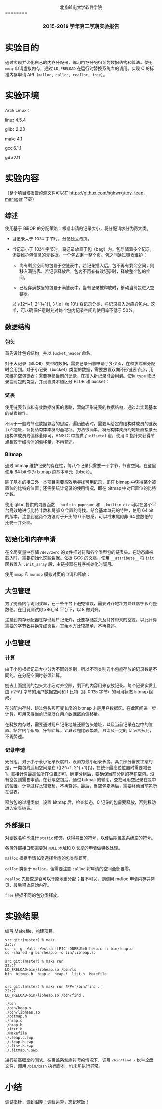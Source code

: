 
<center>北京邮电大学软件学院</center>
========

### <center>2015-2016 学年第二学期实验报告</center>



实验目的
========

通过实现并优化自己的内存分配器，练习内存分配相关的数据结构和算法。使用
`mmap` 申请虚拟内存，通过 `LD_PRELOAD` 在运行时替换系统库的调用。实现 C
的标准内存申请 API（`malloc, calloc, realloc, free`）。

实验环境
========

Arch Linux：

linux 4.5.4

glibc 2.23

make 4.1

gcc 6.1.1

gdb 7.11

实验内容
========

（整个项目和报告的源文件可以在
https://github.com/hghwng/toy-heap-manager 下载）

综述
----

使用基于 BiBOP 的分配策略：根据申请的记录大小，将分配请求分为两大类。

-   当记录大于 1024 字节时，分配独立的页。

-   当记录小于 1024
    字节时，将记录放置于包（bag）内。包存储着多个记录，还要维护包信息的元数据。一个包占用一整个页。包之间通过链表维护：

    -   尚有剩余空间的包置于空链表中。若记录插入后，包不再有剩余空间，则移入满链表。若记录释放后，包内不再有有效记录时，释放整个包的空间。

    -   已经存满数据的包置于满链表中。当有记录被释放时，移动当前包进入空链表。

    以 \\([2^i+1, 2^{i+1}], 3 \le i \le 10\\)
    将记录分类，将记录插入对应的包内。这样，可以确保任意时刻对每个包内记录空间的使用率不低于
    50%。

数据结构
--------

### 包头

首先设计包的结构，并以 `bucket_header` 命名。

对于大记录（BLOB）类型的数据，需要记录当前申请了多少页，在释放或重分配时会用到。对于小记录（bucket）类型的数据，需要放置双向环形链表节点，用来维护空包链表；需要存储当前的记录，在插入新记录时会用到。使用
`type` 域记录当前包的类型，并设置魔术值区分 BLOB 和 bucket：

<!-- more -->### 链表

使用链表节点和有效数据分离的思路，双向环形链表的数据结构，通过宏实现基本的链表操作。

不同于一般的节点数据耦合的思路，遍历链表时，需要从给定的结构体成员的链表节点地址，恢复结构体本身的基地址。方法很简单，将结构体成员的地址直接减去结构体成员的偏移量即可。ANSI
C 中提供了 `offsetof` 宏，使用 0
指针来获得节点相较于结构体的偏移量，不再赘述。

### Bitmap

通过 bitmap
维护记录的存在性，每八个记录只需要一个字节，节省空间。在这里使用 64 bit
作为 bitmap 的基本单元（block）。

除了基本的接口外，本项目需要高效地寻找可用记录，即在 bitmap
中获得某个被置位的比特的位置；还需要统计记录的使用情况，即在 bitmap
中对已置位的比特计数。

使用 glibc 提供的内置函数 `__builtin_popcount` 和 `__builtin_ctz`
可以在各个平台高效地进行比特计数和尾部 0
位置的寻找。结合基本单元的特种，使用 64 bit
的版本。注意到这两个方法对于开头的 0 不敏感，可以将末尾的非 64
整数倍的比特一并处理。

初始化和内存申请
----------------

在全局变量中存储 `/dev/zero`
的文件描述符和各个类型包的链表头。在动态库被载入时，需要初始化这些数据。依据
GCC 的文档，使用 `__attribute__` 将 `init` 函数置入 `.init_array`
段，由链接器在程序初始化时调用。

使用 `mmap` 和 `munmap` 模拟对页的申请和释放：

大包管理
--------

为了提高内存访问效率，在一些平台下避免错误，需要对齐地址为处理器字长的整数倍。在目前测试的
x86\_64 平台下，以 8 做对齐。

注意到内存分配器在存储用户记录外，还要存储包头及对齐带来的空隙。以此计算需要的字节数并换算成页数。其余地方比较简单，不再赘述。

小包管理
--------

### 计算

由于小包根据记录大小分为不同的类别，所以不同类别的小包能存放的记录数是不同的。在分配空间时必须计算。

刨去上面提到的包头大小及对齐空隙，剩下的内容用来存放记录。每个记录实质上由
\\(2^i\\) 字节的用户数据空间和 1 比特（即 0.125 字节）的可用状态 bitmap
组成。

在分配内存时，跳过包头和可变长度的 bitmap
才是用户数据区。在此区间进一步计算，可用获得当前记录所在用户数据区的偏移量。

在释放内存时，需要通过用户记录地址还原包头地址，以及当前记录在包中的位置。结合内存布局，仔细计算。计算过程比较繁琐，且涉及一定的
C 语言技巧，不再赘述。

<!-- more -->### 记录申请

先分组。对于小于最小记录长度的，设置为最小记录长度。其余部分需要注意的是，一类包的适用空间是在
\\([2^i+1, 2^{i+1}]\\)，在统计最高位位置时需要减去
1。直接计算最高位所在位置即可。确定分组后，要确保当前分组的存在空包。没有空包则需要申请。在获取空包后，通过
bitmap
的辅助，查找可用空记录在包中的位置。计算过程比较繁琐，不再赘述。最后，当空包变满后，需要移动当前包所在链表。

释放包的过程类似，设置 bitmap 后，检查状态。0
记录的包需要释放，否则移动进入空表链表。

外部接口
--------

对函数名称不进行 `static`
修饰，获得导出的符号，以便后期覆盖系统库的符号。

各类外部接口都需要对 `NULL` 地址和 0 长度的申请做特殊处理。

`malloc` 根据申请长度选择合适的包类型即可。

`calloc` 类似于 `malloc`，但需要注意 `calloc` 将申请的空间全部置零。

`realloc` 先检查是否可以于原地重分配；若不可以，则调用 malloc
申请内存并拷贝，最后释放原始内存。

`free` 根据不同的包分类释放。

实验结果
========

编写 Makefile，构建项目。

    src git:(master) % make                                                          22:27
    cc -c -g -Wall -Wextra -fPIC -DDEBUG=0 heap.c -o bin/heap.o
    cc -shared -g bin/heap.o -o bin/libheap.so

    src git:(master) % make run                                                      22:27
    LD_PRELOAD=bin/libheap.so /bin/ls
    bin  bitmap.h  heap.c  heap.h  list.h  Makefile


    src git:(master) % make run APP='/bin/find .'                                    22:27
    LD_PRELOAD=bin/libheap.so /bin/find .
    .
    ./bin
    ./bin/heap.o
    ./bin/libheap.so
    ./bitmap.h
    ./heap.c
    ./heap.h
    ./list.h
    ./Makefile
    ./.heap.c.swp
    ./.heap.h.swp
    ./.list.h.swp
    ./.bitmap.h.swp

进行较高强度的测试。在覆盖系统库符号的情况下，调用 `/bin/find /`
枚举全盘文件，调用 `/bin/bash` 执行脚本，均未见执行异常。

小结
====

调试指针，调到泪奔！调位运算，忘记吃饭！
